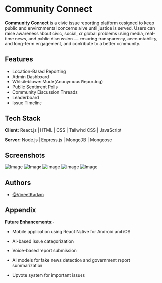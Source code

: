 
# Community Connect

**Community Connect** is a civic issue reporting platform designed to keep public and environmental concerns alive until justice is served. Users can raise awareness about civic, social, or global problems using media, real-time news, and public discussion — ensuring transparency, accountability, and long-term engagement, and contribute to a better community.


## Features

- Location-Based Reporting
- Admin Dashboard
- Whistleblower Mode(Anonymous Reporting)
- Public Sentiment Polls
- Community Discussion Threads
- Leaderboard
- Issue Timeline

## Tech Stack

**Client:** React.js | HTML | CSS | Tailwind CSS | JavaScript

**Server:** Node.js | Express.js | MongoDB | Mongoose


## Screenshots

![Image](https://github.com/user-attachments/assets/fad89557-ba07-4cc6-a65f-149b73444023)
![Image](https://github.com/user-attachments/assets/30d593f1-a1d8-4c70-bed8-878bae893514)
![Image](https://github.com/user-attachments/assets/54a03493-5f1f-4bf6-ba25-247cd63ece9a)
![Image](https://github.com/user-attachments/assets/6b864337-e8e9-4277-b09d-9a6f0972aa04)
![Image](https://github.com/user-attachments/assets/20557f80-037b-4542-a6e8-2c7f1a9c7d79)


## Authors

- [@VineetKadam](https://github.com/VineetKadam)


## Appendix

**Future Enhancements**:-

- Mobile application using React Native for Android and iOS

- AI-based issue categorization

- Voice-based report submission

- AI models for fake news detection and government report summarization

- Upvote system for important issues

